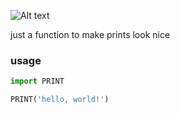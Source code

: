 

![Alt text](assets/image.png)

just a function to make prints look nice

### usage
```python
import PRINT

PRINT('hello, world!')

``````